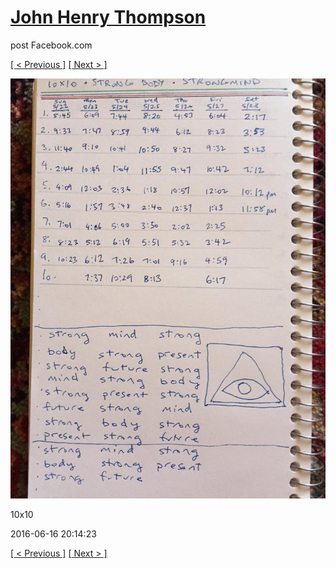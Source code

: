 # [John Henry Thompson](../README.md)
post Facebook.com

[[ < Previous ]](2016-06-22-3.md) [[ Next > ]](2016-06-16-2.md)

[![](../media/2016-06-16/10x10.jpg)](../README.md)

10x10

2016-06-16 20:14:23

[[ < Previous ]](2016-06-22-3.md) [[ Next > ]](2016-06-16-2.md)